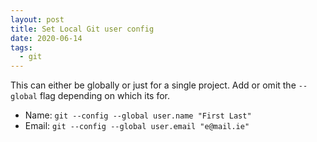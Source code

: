 ```yaml
---
layout: post
title: Set Local Git user config
date: 2020-06-14
tags:
  - git
---
```


This can either be globally or just for a single project. Add or omit the `--global` flag depending on which its for.
* Name:  `git --config --global user.name "First Last"`
* Email: `git --config --global user.email "e@mail.ie"`

